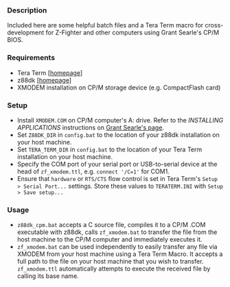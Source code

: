 ### Description
Included here are some helpful batch files and a Tera Term macro for cross-development for Z-Fighter and other computers using Grant Searle's CP/M BIOS.

### Requirements
- Tera Term [[homepage](https://ttssh2.osdn.jp/index.html.en)]
- z88dk [[homepage](https://z88dk.org/site/)]
- XMODEM installation on CP/M storage device (e.g. CompactFlash card)

### Setup
- Install `XMODEM.COM` on CP/M computer's A: drive. Refer to the *INSTALLING APPLICATIONS* instructions on [Grant Searle's page](http://searle.x10host.com/cpm/index.html).
- Set `Z88DK_DIR` in `config.bat` to the location of your z88dk installation on your host machine.
- Set `TERA_TERM_DIR` in `config.bat` to the location of your Tera Term installation on your host machine.
- Specify the COM port of your serial port or USB-to-serial device at the head of `zf_xmodem.ttl`, e.g. `connect '/C=1'` for COM1.
- Ensure that `hardware` or `RTS/CTS` flow control is set in Tera Term's `Setup > Serial Port...` settings. Store these values to `TERATERM.INI` with `Setup > Save setup...`

### Usage
- `z88dk_cpm.bat` accepts a C source file, compiles it to a CP/M .COM executable with z88dk, calls `zf_xmodem.bat` to transfer the file from the host machine to the CP/M computer and immediately executes it.
- `zf_xmodem.bat` can be used independently to easily transfer any file via XMODEM from your host machine using a Tera Term Macro. It accepts a full path to the file on your host machine that you wish to transfer. `zf_xmodem.ttl` automatically attempts to execute the received file by calling its base name.
